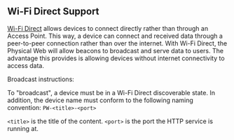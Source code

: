 ## Wi-Fi Direct Support

[Wi-Fi Direct](http://www.wi-fi.org/discover-wi-fi/wi-fi-direct) allows devices to connect directly rather than through an Access Point. This way, a device can connect and received data through a peer-to-peer connection rather than over the internet. With Wi-Fi Direct, the Physical Web will allow beacons to broadcast and serve data to users. The advantage this provides is allowing devices without internet connectivity to access data.

Broadcast instructions:

To "broadcast", a device must be in a Wi-Fi Direct discoverable state.
In addition, the device name must conform to the following naming convention: `PW-<title>-<port>`

`<title>` is the title of the content. `<port>` is the port the HTTP service is running at.